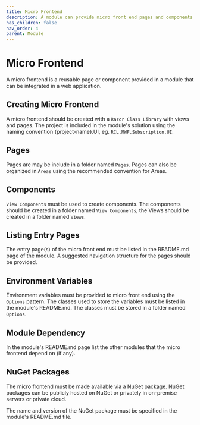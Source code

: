 ```yaml
---
title: Micro Frontend
description: A module can provide micro front end pages and components for integration into a web application
has_children: false
nav_order: 4
parent: Module
---
```


# Micro Frontend

A micro frontend is a reusable page or component provided in a module that can be integrated in a web application.

## Creating Micro Frontend

A micro frontend should be created with a ``Razor Class Library`` with views and pages. The project is included in the module's solution using the naming convention {project-name}.UI, eg. ``RCL.MWF.Subscription.UI``.

## Pages 

Pages are may be include in a folder named ``Pages``. Pages can also be organized in ``Areas`` using the recommended convention for Areas.

## Components

``View Components`` must be used to create components. The components should be created in a folder named ``View Components``, the Views should be created in a folder named ``Views``.

## Listing Entry Pages

The entry page(s) of the micro front end must be listed in the README.md page of the module. A suggested navigation structure for the pages should be provided.

## Environment Variables

Environment variables must be provided to micro front end using the ``Options`` pattern. The classes used to store the variables must be listed in the module's README.md. The classes must be stored in a folder named ``Options``.

## Module Dependency

In the module's README.md page list the other modules that the micro frontend depend on (if any).

## NuGet Packages

The micro frontend must be made available via a NuGet package. NuGet packages can be publicly hosted on NuGet or privately in on-premise servers or private cloud.

The name and version of the NuGet package must be specified in the module's README.md file.

